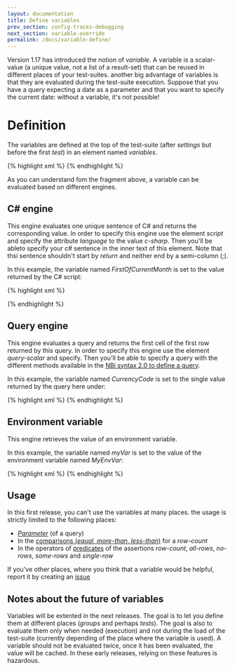 ```yaml
---
layout: documentation
title: Define variables
prev_section: config-traces-debugging
next_section: variable-override
permalink: /docs/variable-define/
---
```

Version 1.17 has introduced the notion of *variable*. A variable is a scalar-value (a unique value, not a list of a result-set) that can be reused in different places of your test-suites. another big advantage of variables is that they are evaluated during the test-suite execution. Suppose that you have a query expecting a date as a parameter and that you want to specify the current date: without a variable, it's not possible!

# Definition

The variables are defined at the top of the test-suite (after *settings* but before the first *test*) in an element named *variables*.

{% highlight xml %}
<variables>
    <variable name="FirstOfCurrentMonth">
      <script language="c-sharp">
        DateTime.Now.AddDays(1 - DateTime.Now.Day)
      </script>
    </variable>
    <variable name="CurrencyCode">
      <query-scalar>
        <![CDATA[select top(1) CurrencyCode from [Sales].[Currency] where Name like '%Canad%']]>
      </query-scalar>
    </variable>
  </variables>
{% endhighlight %}

As you can understand fom the fragment above, a variable can be evaluated based on different engines.

## C# engine

This engine evaluates one unique sentence of C# and returns the corresponding value. In order to specify this engine use the element *script* and specify the attribute *language* to the value *c-sharp*. Then you'll be ableto specify your c# sentence in the inner text of this element. Note that thsi sentence shouldn't start by *return* and neither end by a semi-column (;).

In this example, the variable named *FirstOfCurrentMonth* is set to the value returned by the C# script:

{% highlight xml %}
<variable name="FirstOfCurrentMonth">
  <script language="c-sharp">
    DateTime.Now.AddDays(1 - DateTime.Now.Day)
  </script>
</variable>
{% endhighlight %}

## Query engine

This engine evaluates a query and returns the first cell of the first row returned by this query. In order to specify this engine use the element *query-scalar* and specify. Then you'll be able to specify a query with the different methods available in the [NBi syntax 2.0 to define a query](../docs/syntax-2-0).

In this example, the variable named *CurrencyCode* is set to the single value returned by the query here under:

{% highlight xml %}
<variable name="CurrencyCode">
  <query-scalar>
    <![CDATA[select top(1) CurrencyCode from [Sales].[Currency] where Name like '%Canad%']]>
  </query-scalar>
</variable>
{% endhighlight %}

## Environment variable

This engine retrieves the value of an environment variable.

In this example, the variable named *myVar* is set to the value of the environment variable named *MyEnvVar*:

{% highlight xml %}
<variable name="myVar"/>
  <environment name="MyEnvVar"/>
</variable>
{% endhighlight %}

## Usage

In this first release, you can't use the variables at many places. the usage is strictly limited to the following places:

* *[Parameter](..docs/query-parameter)* (of a query)
* In the [comparisons (*equal*, *more-than*, *less-than*)](../docs/resultset-rows-count) for a *row-count*
* In the operators of [predicates](../docs/resultset-predicate) of the assertions *row-count*, *all-rows*, *no-rows*, *some-rows* and *single-row*

If you've other places, where you think that a variable would be helpful, report it by creating an [issue](http://github.com/Seddryck/nbi/issues)

## Notes about the future of variables

Variables will be extented in the next releases. The goal is to let you define them at different places (*groups* and perhaps *tests*). The goal is also to evaluate them only when needed (execution) and not during the load of the test-suite (currently depending of the place where the variable is used). A variable should not be evaluated twice, once it has been evaluated, the value will be cached. In these early releases, relying on these features is hazardous.